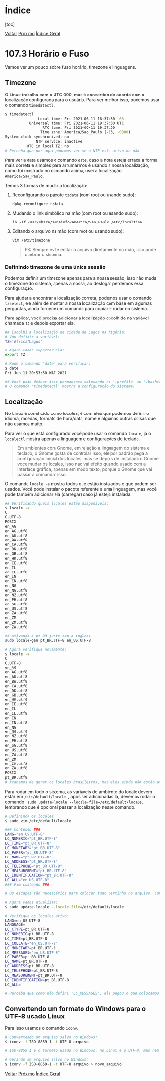 # Índice

[toc]

[Voltar](../107.2/1072.md)
[Próximo](../108.1/1081.md) 
[Índice Geral](../main.md)



# 107.3 Horário e Fuso

Vamos ver um pouco sobre fuso horário, timezone e linguagens.



## Timezone

O Linux trabalha com o UTC 000, mas é convertido de acordo com a localização configurada para o usuário. Para ver melhor isso, podemos usar o comando `timedatectl`.

```bash
$ timedatectl 
               Local time: Fri 2021-06-11 16:37:30 -03   
           Universal time: Fri 2021-06-11 19:37:30 UTC   
                 RTC time: Fri 2021-06-11 19:37:30       
                Time zone: America/Sao_Paulo (-03, -0300)
System clock synchronized: no                            
              NTP service: inactive                      
          RTC in local TZ: no
# Perceba que por aqui podemos ver se o NTP está ativo ou não.
```



Para ver a data usamos o comando `date`, caso a hora esteja errada a forma mais correta e simples para arrumarmos é usando a nossa localização, como foi mostrado no comando acima, usei a localização `America/Sao_Paulo`.

Temos 3 formas de mudar a localização:

1. Reconfigurando o pacote `tzdata` (com root ou usando sudo):

   `dpkg-reconfigure tzdata`

   

2. Mudando o link simbólico na mão (com root ou usando sudo):

   `ln -sf /usr/share/zoneinfo/America/Sao_Paulo /etc/localtime`

   

3. Editando o arquivo na mão (com root ou usando sudo):

   `vim /etc/timezone`

   > PS: Sempre evite editar o arquivo diretamente na mão, isso pode quebrar o sistema.



### Definindo timezone de uma única sessão

Podemos definir um timezone apenas para a nossa sessão, isso não muda o timezone do sistema, apenas a nossa, ao deslogar perdemos essa configuração.

Para ajudar a encontrar a localização correta, podemos usar o comando `tzselect`, ele além de montar a nossa localização com base em algumas perguntas, ainda fornece um comando para copiar e rodar no sistema.

Para aplicar, você precisa adicionar a localização escolhida na variável chamada `TZ` e depois exportar ela.

```bash
## Escolhi a localização da cidade de Lagos na Nigéria:
# Vou definir a variável:
TZ='Africa/Lagos'

# Agora vamos exportar ela:
export TZ

# Rode o comando 'date' para verificar:
$ date
Fri Jun 11 20:53:50 WAT 2021

## Você pode deixar isso permanente colocando no '.profile' ou '.bashrc'.
# O comando 'timedatectl' mostra a configuração do sistema!
```



## Localização

No Linux é conehcido como *locales*, é com eles que podemos definir o idioma, moedas, formato de hora/data, nome e algumas outras coisas que não usamos muito.

Para ver o que está configurado você pode usar o comando `locale`, já o `localectl` mostra apenas a linguagem e configurações de teclado.

> Em ambientes com Gnome, em relação a linguagem do sistema e teclado, o Gnome gosta de controlar isso, ele por padrão pega a configuração inicial dos locales, mas se depois de instalado o Gnome voce mudar os locales, isso nao vai efeito quando usado com a interface gráfica, apenas em modo texto, porque o Gnome que vai passar a comandar isso.

O comando `locale -a` mostra todos que estão instalados e que podem ser usados. Você pode instalar o pacote referente a uma linguagem, mas você pode também adicionar ela (carregar) caso já esteja instalada:

```bash
## Verificando quais locales estão disponiveis:
$ locale -a
C
C.UTF-8
POSIX
en_AG
en_AG.utf8
en_AU.utf8
en_BW.utf8
en_CA.utf8
en_DK.utf8
en_GB.utf8
en_HK.utf8
en_IE.utf8
en_IL
en_IL.utf8
en_IN
en_IN.utf8
en_NG
en_NG.utf8
en_NZ.utf8
en_PH.utf8
en_SG.utf8
en_US.utf8
en_ZA.utf8
en_ZM
en_ZM.utf8
en_ZW.utf8

## Ativando o pt-BR junto com o ingles:
sudo locale-gen pt_BR.UTF-8 en_US.UTF-8

# Agora verifique novamente:
$ locale -a
C
C.UTF-8
en_AG
en_AG.utf8
en_AU.utf8
en_BW.utf8
en_CA.utf8
en_DK.utf8
en_GB.utf8
en_HK.utf8
en_IE.utf8
en_IL
en_IL.utf8
en_IN
en_IN.utf8
en_NG
en_NG.utf8
en_NZ.utf8
en_PH.utf8
en_SG.utf8
en_US.utf8
en_ZA.utf8
en_ZM
en_ZM.utf8
en_ZW.utf8
POSIX
pt_BR.utf8
# Acabamos de gerar os locales brasileiros, mas eles ainda não estão ativos.
```

Para rodar em todo o sistema, as variáveis de ambiente do locale devem estár em `/etc/default/locale `, após ser adicionadas lá, devemos rodar o comando ` sudo update-locale --locale-file=/etc/default/locale`, lembrando que é opcional passar a localização nesse comando.

```bash
# Definindo os locales
$ sudo vim /etc/default/locale

### Conteúdo ###
LANG="en_US.UTF-8"
LC_NUMERIC="pt_BR.UTF-8"
LC_TIME="pt_BR.UTF-8"
LC_MONETARY="pt_BR.UTF-8"
LC_PAPER="pt_BR.UTF-8"
LC_NAME="pt_BR.UTF-8"
LC_ADDRESS="pt_BR.UTF-8"
LC_TELEPHONE="pt_BR.UTF-8"
LC_MEASUREMENT="pt_BR.UTF-8"
LC_IDENTIFICATION="pt_BR.UTF-8"
LC_ALL="en_US.UTF-8"
### Fim conteúdo ###

# Os escapes são necessários para colocar tudo certinho no arquivo. Com isso deixamos a linguagem do sistema em ingles e todos os outros parametros em portugues.

# Agora vamos atualizar:
$ sudo update-locale --locale-file=/etc/default/locale

# Verifique os locales ativo:
LANG=en_US.UTF-8
LANGUAGE=
LC_CTYPE=pt_BR.UTF-8
LC_NUMERIC=pt_BR.UTF-8
LC_TIME=pt_BR.UTF-8
LC_COLLATE="en_US.UTF-8"
LC_MONETARY=pt_BR.UTF-8
LC_MESSAGES="en_US.UTF-8"
LC_PAPER=pt_BR.UTF-8
LC_NAME=pt_BR.UTF-8
LC_ADDRESS=pt_BR.UTF-8
LC_TELEPHONE=pt_BR.UTF-8
LC_MEASUREMENT=pt_BR.UTF-8
LC_IDENTIFICATION=pt_BR.UTF-8
LC_ALL=

# Perceba que como não defini 'LC_MESSAGES', ele pegou o que colocamos em 'LC_ALL'. Mantemos o idioma em ingles e definimos alguns locales para brasileiro, o que nao for definido por nós ficará em ingles por causa do 'LC_ALL'.
```



## Convertendo um formato do Windows para o UTF-8 usado Linux

Para isso usamos o comando `iconv`.

```bash
# Convertendo um arquivo salvo no Windows:
$ iconv -f ISO-8859-1 -t UTF-8 arquivo

# ISO-8859-1 é o formato usado no Windows, no Linux é o UTF-8, mas nem sempre.

# Gerando um arquivo salvo no Windows:
$ iconv -f ISO-8859-1 -t UTF-8 arquivo > novo_arquivo
```



[Voltar](../107.2/1072.md)
[Próximo](../108.1/1081.md) 
[Índice Geral](../main.md)